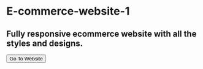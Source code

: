# E-commerce-website-1
 <h2>Fully responsive ecommerce website with all the styles and designs.</h2>
 <a href="https://aniketttt.github.io/E-commerce-website/"><button>Go To Website</button>
 <br>
